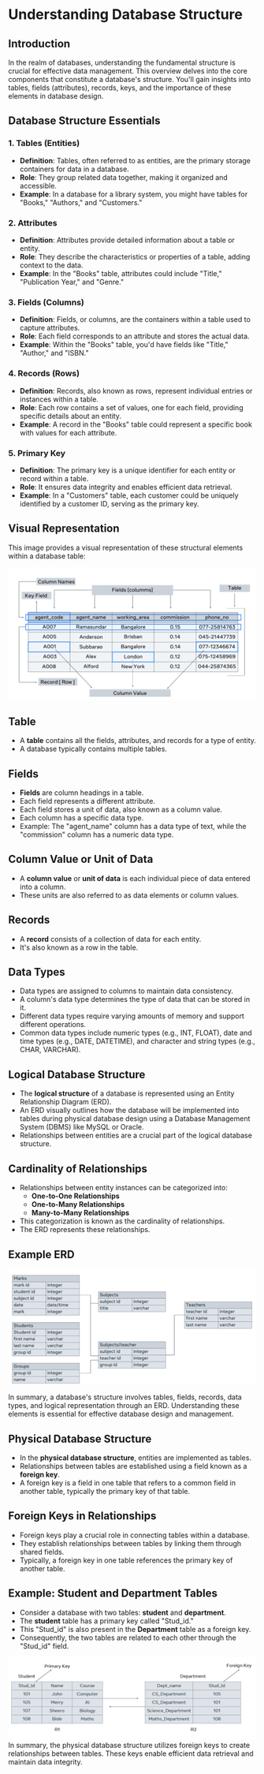 # Understanding Database Structure

## Introduction

In the realm of databases, understanding the fundamental structure is crucial for effective data management. This overview delves into the core components that constitute a database's structure. You'll gain insights into tables, fields (attributes), records, keys, and the importance of these elements in database design.

## Database Structure Essentials

### 1. Tables (Entities)

- **Definition**: Tables, often referred to as entities, are the primary storage containers for data in a database.
- **Role**: They group related data together, making it organized and accessible.
- **Example**: In a database for a library system, you might have tables for "Books," "Authors," and "Customers."

### 2. Attributes

- **Definition**: Attributes provide detailed information about a table or entity.
- **Role**: They describe the characteristics or properties of a table, adding context to the data.
- **Example**: In the "Books" table, attributes could include "Title," "Publication Year," and "Genre."

### 3. Fields (Columns)

- **Definition**: Fields, or columns, are the containers within a table used to capture attributes.
- **Role**: Each field corresponds to an attribute and stores the actual data.
- **Example**: Within the "Books" table, you'd have fields like "Title," "Author," and "ISBN."

### 4. Records (Rows)

- **Definition**: Records, also known as rows, represent individual entries or instances within a table.
- **Role**: Each row contains a set of values, one for each field, providing specific details about an entity.
- **Example**: A record in the "Books" table could represent a specific book with values for each attribute.

### 5. Primary Key

- **Definition**: The primary key is a unique identifier for each entity or record within a table.
- **Role**: It ensures data integrity and enables efficient data retrieval.
- **Example**: In a "Customers" table, each customer could be uniquely identified by a customer ID, serving as the primary key.

## Visual Representation

This image provides a visual representation of these structural elements within a database table:

![Alt text](image-3.png)


## Table

- A **table** contains all the fields, attributes, and records for a type of entity.
- A database typically contains multiple tables.

## Fields

- **Fields** are column headings in a table.
- Each field represents a different attribute.
- Each field stores a unit of data, also known as a column value.
- Each column has a specific data type.
- Example: The "agent_name" column has a data type of text, while the "commission" column has a numeric data type.

## Column Value or Unit of Data

- A **column value** or **unit of data** is each individual piece of data entered into a column.
- These units are also referred to as data elements or column values.

## Records

- A **record** consists of a collection of data for each entity.
- It's also known as a row in the table.

## Data Types

- Data types are assigned to columns to maintain data consistency.
- A column's data type determines the type of data that can be stored in it.
- Different data types require varying amounts of memory and support different operations.
- Common data types include numeric types (e.g., INT, FLOAT), date and time types (e.g., DATE, DATETIME), and character and string types (e.g., CHAR, VARCHAR).

## Logical Database Structure

- The **logical structure** of a database is represented using an Entity Relationship Diagram (ERD).
- An ERD visually outlines how the database will be implemented into tables during physical database design using a Database Management System (DBMS) like MySQL or Oracle.
- Relationships between entities are a crucial part of the logical database structure.
  
## Cardinality of Relationships

- Relationships between entity instances can be categorized into:
  - **One-to-One Relationships**
  - **One-to-Many Relationships**
  - **Many-to-Many Relationships**
- This categorization is known as the cardinality of relationships.
- The ERD represents these relationships.
  
## Example ERD

![Alt text](image-4.png)

In summary, a database's structure involves tables, fields, records, data types, and logical representation through an ERD. Understanding these elements is essential for effective database design and management.


## Physical Database Structure

- In the **physical database structure**, entities are implemented as tables.
- Relationships between tables are established using a field known as a **foreign key**.
- A foreign key is a field in one table that refers to a common field in another table, typically the primary key of that table.

## Foreign Keys in Relationships

- Foreign keys play a crucial role in connecting tables within a database.
- They establish relationships between tables by linking them through shared fields.
- Typically, a foreign key in one table references the primary key of another table.

## Example: Student and Department Tables

- Consider a database with two tables: **student** and **department**.
- The **student** table has a primary key called "Stud_id."
- This "Stud_id" is also present in the **Department** table as a foreign key.
- Consequently, the two tables are related to each other through the "Stud_id" field.

![Alt text](image-5.png)
In summary, the physical database structure utilizes foreign keys to create relationships between tables. These keys enable efficient data retrieval and maintain data integrity.
